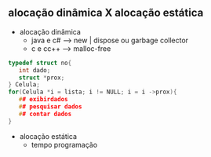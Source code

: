 ## alocação dinâmica X alocação estática
* alocação dinâmica
    * java e c# --> new | dispose ou garbage collector 
    * c e cc++ --> malloc-free
```.c
typedef struct no{
   int dado;
   struct *prox;
} Celula;
for(Celula *i = lista; i != NULL; i = i ->prox){
   ## exibirdados
   ## pesquisar dados
   ## contar dados
} 
```
* alocação estática
  * tempo programação 


